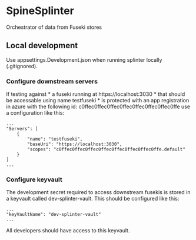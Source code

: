 # SpineSplinter
Orchestrator of data from Fuseki stores

## Local development
Use appsettings.Development.json when running splinter locally (.gitignored).

### Configure downstream servers

If testing against
    * a fuseki running at https://localhost:3030
    * that should be accessable using name testfuseki
    * is protected with an app registration in azure with the following id: c0ffec0ffec0ffec0ffec0ffec0ffec0ffec0ffe use a configuration like this:

```
...
"Servers": [
    {
        "name": "testfuseki",
        "baseUri": "https://localhost:3030",
        "scopes": "c0ffec0ffec0ffec0ffec0ffec0ffec0ffec0ffe.default"
    }
]
...
```

### Configure keyvault

The development secret required to access downstream fusekis is stored in a keyvault called dev-splinter-vault. This should be configured like this:

```
...
"keyVaultName": "dev-splinter-vault"
...
```

All developers should have access to this keyvault.
